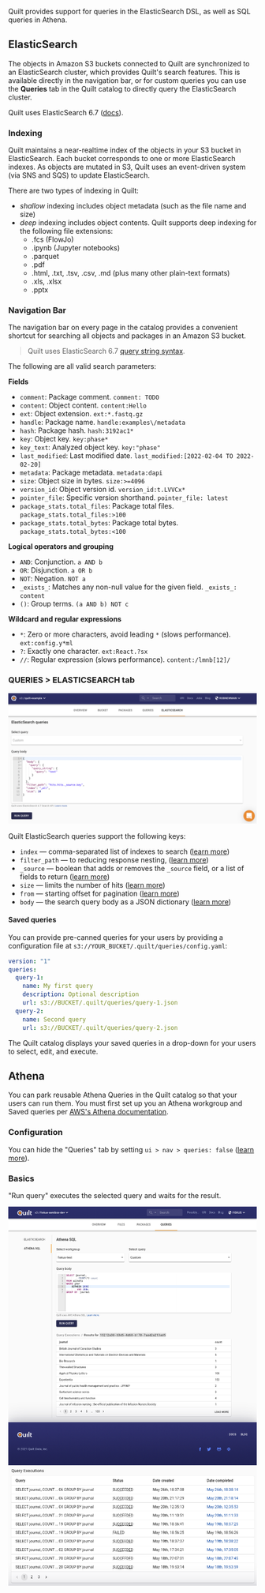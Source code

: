 <!-- markdownlint-disable -->
Quilt provides support for queries in the ElasticSearch DSL, as
well as SQL queries in Athena.

## ElasticSearch

The objects in Amazon S3 buckets connected to Quilt are synchronized to
an ElasticSearch cluster, which provides Quilt's search features.
This is available directly in the navigation bar, or 
for custom queries you can use the **Queries** tab in the Quilt catalog
to directly query the ElasticSearch cluster.

Quilt uses ElasticSearch 6.7
([docs](https://www.elastic.co/guide/en/elasticsearch/reference/6.7/index.html)).

### Indexing
Quilt maintains a near-realtime index of the objects in your S3
bucket in ElasticSearch.  Each bucket corresponds to one or more
ElasticSearch indexes. As objects are mutated in S3, Quilt uses an
event-driven system (via SNS and SQS) to update ElasticSearch.

There are two types of indexing in Quilt:
* *shallow* indexing includes object metadata (such as the file name and size)
* *deep* indexing includes object contents. Quilt supports deep
indexing for the following file extensions:
  * .fcs (FlowJo)
  * .ipynb (Jupyter notebooks)
  * .parquet
  * .pdf
  * .html, .txt, .tsv, .csv, .md (plus many other plain-text formats)
  * .xls, .xlsx
  * .pptx


### Navigation Bar

The navigation bar on every page in the catalog provides a convenient
shortcut for searching all objects and packages in an Amazon S3
bucket.

> Quilt uses ElasticSearch 6.7 [query string
> syntax](https://www.elastic.co/guide/en/elasticsearch/reference/6.7/query-dsl-query-string-query.html#query-string-syntax).

The following are all valid search parameters:

**Fields**

- `comment`: Package comment. `comment: TODO`
- `content`: Object content. `content:Hello`
- `ext`: Object extension. `ext:*.fastq.gz`
- `handle`: Package name. `handle:examples\/metadata`
- `hash`: Package hash. `hash:3192ac1*`
- `key`: Object key. `key:phase*`
- `key_text`: Analyzed object key. `key:"phase"`
- `last_modified`: Last modified date. `last_modified:[2022-02-04 TO
  2022-02-20]`
- `metadata`: Package metadata. `metadata:dapi`
- `size`: Object size in bytes. `size:>=4096`
- `version_id`: Object version id. `version_id:t.LVVCx*`
- `pointer_file`: Specific version shorthand. `pointer_file: latest`
- `package_stats.total_files`: Package total files.
  `package_stats.total_files:>100`
- `package_stats.total_bytes`: Package total bytes.
  `package_stats.total_bytes:<100`

**Logical operators and grouping**

- `AND`: Conjunction. `a AND b`
- `OR`: Disjunction. `a OR b`
- `NOT`: Negation. `NOT a`
- `_exists_`: Matches any non-null value for the given field. `_exists_: content`
- `()`: Group terms. `(a AND b) NOT c`

**Wildcard and regular expressions**

- `*`: Zero or more characters, avoid leading `*` (slows performance).
  `ext:config.y*ml`
- `?`: Exactly one character. `ext:React.?sx`
- `//`: Regular expression (slows performance). `content:/lmnb[12]/`

### QUERIES > ELASTICSEARCH tab

![](../imgs/catalog-es-queries-default.png)

Quilt ElasticSearch queries support the following keys:
- `index` — comma-separated list of indexes to search ([learn
more](https://www.elastic.co/guide/en/elasticsearch/reference/6.8/multi-index.html))
- `filter_path` — to reducing response nesting, ([learn
more](https://www.elastic.co/guide/en/elasticsearch/reference/6.8/common-options.html#common-options-response-filtering))
- `_source` — boolean that adds or removes the `_source` field, or
a list of fields to return ([learn
more](https://www.elastic.co/guide/en/elasticsearch/reference/6.8/search-request-source-filtering.html))
- `size` — limits the number of hits ([learn
more](https://www.elastic.co/guide/en/elasticsearch/reference/6.8/search-uri-request.html))
- `from` — starting offset for pagination ([learn
more](https://www.elastic.co/guide/en/elasticsearch/reference/6.8/search-uri-request.html))
- `body` — the search query body as a JSON dictionary ([learn
more](https://www.elastic.co/guide/en/elasticsearch/reference/6.8/search-request-body.html))

#### Saved queries
You can provide pre-canned queries for your users by providing a configuration file 
at `s3://YOUR_BUCKET/.quilt/queries/config.yaml`:

```yaml
version: "1"
queries:
  query-1:
    name: My first query
    description: Optional description
    url: s3://BUCKET/.quilt/queries/query-1.json
  query-2:
    name: Second query
    url: s3://BUCKET/.quilt/queries/query-2.json
```

The Quilt catalog displays your saved queries in a drop-down for your users to
select, edit, and execute.

## Athena

You can park reusable Athena Queries in the Quilt catalog so that your users can
run them. You must first set up you an Athena workgroup and Saved queries per
[AWS's Athena documentation](https://docs.aws.amazon.com/athena/latest/ug/getting-started.html).

### Configuration
You can hide the "Queries" tab by setting `ui > nav > queries: false` ([learn more](./Preferences.md)).

### Basics
"Run query" executes the selected query and waits for the result.

![](../imgs/athena-ui.png)
![](../imgs/athena-history.png)

